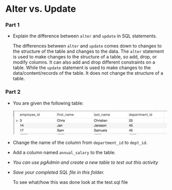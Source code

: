 # Alter vs. Update


### Part 1

* Explain the difference between `alter` and `update` in SQL statements.

  The differences between `alter` and `update` comes down to changes to the structure of the table and changes to the data. The `alter` statement is used to make changes to the structure of a table, so add, drop, or modify columns. It can also add and drop different constraints on a table. While the `update` statement is used to make changes to the data/content/records of the table. It does not change the structure of a table.

### Part 2

* You are given the following table:

  ![Images/alter_update01.png](Images/alter_update01.png)

* Change the name of the column from `department_id` to `dept_id`.

* Add a column named `annual_salary` to the table.

* _You can use pgAdmin and create a new table to test out this activity_
* _Save your completed SQL file in this folder._

  To see what/how this was done look at the test.sql file
